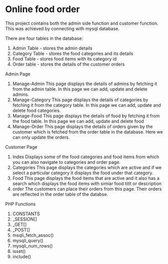 # Online food order
This project contains both the admin side function and customer function. 
This was achieved by connecting with mysql database.

There are four tables in the database:
1. Admin Table - stores the admin details
2. Category Table - stores the food categories and its details
3. Food Table - stores food items with its category id
4. Order table - stores the details of the customer orders 

Admin Page
1. Manage-Admin
   This page displays the details of admins by fetching it from the admin table. In this page we can add, update and delete admins.
2. Manage-Category
   This page displays the details of categories by fetching it from the category table. In this page we can add, update and delete food categories.
3. Manage-Food
   This page displays the details of food by fetching it from the food table. In this page we can add, update and delete food
4. Manage-Order
   This page displays the details of orders given by the customer which is fetched from the order table in the database. Here we can only update the orders.
   
Customer Page
1. Index
   Displays some of the food categories and food items from which you can also navigate to categories and order page.
2. Categories
   This page displays the categories which are active and if we select a  particular category it displays the food under that category.
3. Food
   This page displays the food items that are active and it also has a search which displays the food items with simiar food titlt or description
4. order
   The customers can place their orders from this page. Their orders are reflected in the order table of the databse.
  
PHP Functions
1. CONSTANTS
2. _SESSION[]
3. _GET[]
4. _POST[]
5. msqli_fetch_assoc()
6. mysqli_query()
7. mysqli_num_rows()
8. isset()
9. include()
